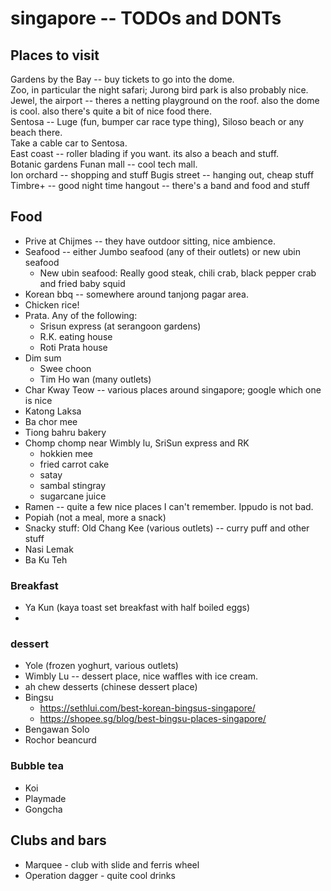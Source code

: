 # singapore -- TODOs and DONTs

## Places to visit
Gardens by the Bay -- buy tickets to go into the dome.  
Zoo, in particular the night safari; Jurong bird park is also probably nice.  
Jewel, the airport -- theres a netting playground on the roof. also the dome is cool. also there's quite a bit of nice food there.  
Sentosa -- Luge (fun, bumper car race type thing), Siloso beach or any beach there.  
Take a cable car to Sentosa.  
East coast -- roller blading if you want. its also a beach and stuff.  
Botanic gardens 
Funan mall -- cool tech mall.  
Ion orchard -- shopping and stuff
Bugis street -- hanging out, cheap stuff
Timbre+ -- good night time hangout -- there's a band and food and stuff

## Food
- Prive at Chijmes -- they have outdoor sitting, nice ambience.    
- Seafood -- either Jumbo seafood (any of their outlets) or new ubin seafood    
    - New ubin seafood: Really good steak, chili crab, black pepper crab and fried baby squid
- Korean bbq -- somewhere around tanjong pagar area.  
- Chicken rice! 
- Prata. Any of the following:
    - Srisun express (at serangoon gardens)
    - R.K. eating house
    - Roti Prata house
- Dim sum
    - Swee choon 
    - Tim Ho wan (many outlets)
- Char Kway Teow -- various places around singapore; google which one is nice
- Katong Laksa
- Ba chor mee
- Tiong bahru bakery
- Chomp chomp  near Wimbly lu, SriSun express and RK
    - hokkien mee
    - fried carrot cake
    - satay
    - sambal stingray
    - sugarcane juice
- Ramen -- quite a few nice places I can't remember. Ippudo is not bad.  
- Popiah (not a meal, more a snack)
- Snacky stuff: Old Chang Kee (various outlets) -- curry puff and other stuff
- Nasi Lemak
- Ba Ku Teh 


### Breakfast
- Ya Kun (kaya toast set breakfast with half boiled eggs)
- 

### dessert
- Yole (frozen yoghurt, various outlets)
- Wimbly Lu -- dessert place, nice waffles with ice cream. 
- ah chew desserts (chinese dessert place)
- Bingsu
    - https://sethlui.com/best-korean-bingsus-singapore/
    - https://shopee.sg/blog/best-bingsu-places-singapore/
- Bengawan Solo 
- Rochor beancurd 

### Bubble tea
- Koi
- Playmade
- Gongcha

## Clubs and bars
- Marquee - club with slide and ferris wheel
- Operation dagger - quite cool drinks

